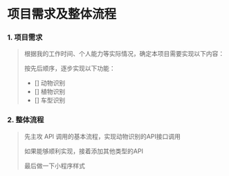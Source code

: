 # 项目需求及整体流程

### 1. 项目需求
> 根据我的工作时间、个人能力等实际情况，确定本项目需要实现以下内容：
>
> 按先后顺序，逐步实现以下功能：
> - [] 动物识别
> - [] 植物识别
> - [] 车型识别

### 2. 整体流程
> 先主攻 API 调用的基本流程，实现动物识别的API接口调用
>
> 如果能够顺利实现，接着添加其他类型的API
>
> 最后做一下小程序样式